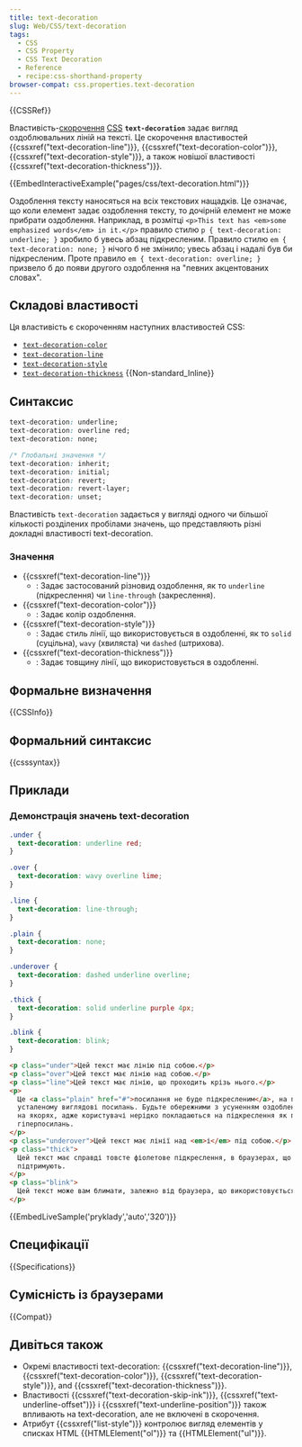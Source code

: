 ```yaml
---
title: text-decoration
slug: Web/CSS/text-decoration
tags:
  - CSS
  - CSS Property
  - CSS Text Decoration
  - Reference
  - recipe:css-shorthand-property
browser-compat: css.properties.text-decoration
---
```


{{CSSRef}}

Властивість-[скорочення](/uk/docs/Web/CSS/Shorthand_properties) [CSS](/uk/docs/Web/CSS) **`text-decoration`** задає вигляд оздоблювальних ліній на тексті. Це скорочення властивостей {{cssxref("text-decoration-line")}}, {{cssxref("text-decoration-color")}}, {{cssxref("text-decoration-style")}}, а також новішої властивості {{cssxref("text-decoration-thickness")}}.

{{EmbedInteractiveExample("pages/css/text-decoration.html")}}

Оздоблення тексту наносяться на всіх текстових нащадків. Це означає, що коли елемент задає оздоблення тексту, то дочірній елемент не може прибрати оздоблення. Наприклад, в розмітці `<p>This text has <em>some emphasized words</em> in it.</p>` правило стилю `p { text-decoration: underline; }` зробило б увесь абзац підкресленим. Правило стилю `em { text-decoration: none; }` нічого б не змінило; увесь абзац і надалі був би підкресленим. Проте правило `em { text-decoration: overline; }` призвело б до появи другого оздоблення на "певних акцентованих словах".

## Складові властивості

Ця властивість є скороченням наступних властивостей CSS:

- [`text-decoration-color`](/uk/docs/Web/CSS/text-decoration-color)
- [`text-decoration-line`](/uk/docs/Web/CSS/text-decoration-line)
- [`text-decoration-style`](/uk/docs/Web/CSS/text-decoration-style)
- [`text-decoration-thickness`](/uk/docs/Web/CSS/text-decoration-thickness) {{Non-standard_Inline}}

## Синтаксис

```css
text-decoration: underline;
text-decoration: overline red;
text-decoration: none;

/* Глобальні значення */
text-decoration: inherit;
text-decoration: initial;
text-decoration: revert;
text-decoration: revert-layer;
text-decoration: unset;
```

Властивість `text-decoration` задається у вигляді одного чи більшої кількості розділених пробілами значень, що представляють різні докладні властивості text-decoration.

### Значення

- {{cssxref("text-decoration-line")}}
  - : Задає застосований різновид оздоблення, як то `underline` (підкреслення) чи `line-through` (закреслення).
- {{cssxref("text-decoration-color")}}
  - : Задає колір оздоблення.
- {{cssxref("text-decoration-style")}}
  - : Задає стиль лінії, що використовується в оздобленні, як то `solid` (суцільна), `wavy` (хвиляста) чи `dashed` (штрихова).
- {{cssxref("text-decoration-thickness")}}
  - : Задає товщину лінії, що використовується в оздобленні.

## Формальне визначення

{{CSSInfo}}

## Формальний синтаксис

{{csssyntax}}

## Приклади

### Демонстрація значень text-decoration

```css
.under {
  text-decoration: underline red;
}

.over {
  text-decoration: wavy overline lime;
}

.line {
  text-decoration: line-through;
}

.plain {
  text-decoration: none;
}

.underover {
  text-decoration: dashed underline overline;
}

.thick {
  text-decoration: solid underline purple 4px;
}

.blink {
  text-decoration: blink;
}
```

```html
<p class="under">Цей текст має лінію під собою.</p>
<p class="over">Цей текст має лінію над собою.</p>
<p class="line">Цей текст має лінію, що проходить крізь нього.</p>
<p>
  Це <a class="plain" href="#">посилання не буде підкресленим</a>, на противагу
  усталеному виглядові посилань. Будьте обережними з усуненням оздоблення тексту
  на якорях, адже користувачі нерідко покладаються на підкреслення як позначення
  гіперпосилань.
</p>
<p class="underover">Цей текст має лінії над <em>і</em> під собою.</p>
<p class="thick">
  Цей текст має справді товсте фіолетове підкреслення, в браузерах, що це
  підтримують.
</p>
<p class="blink">
  Цей текст може вам блимати, залежно від браузера, що використовується.
</p>
```

{{EmbedLiveSample('pryklady','auto','320')}}

## Специфікації

{{Specifications}}

## Сумісність із браузерами

{{Compat}}

## Дивіться також

- Окремі властивості text-decoration: {{cssxref("text-decoration-line")}}, {{cssxref("text-decoration-color")}}, {{cssxref("text-decoration-style")}}, and {{cssxref("text-decoration-thickness")}}.
- Властивості {{cssxref("text-decoration-skip-ink")}}, {{cssxref("text-underline-offset")}} і {{cssxref("text-underline-position")}} також впливають на text-decoration, але не включені в скорочення.
- Атрибут {{cssxref("list-style")}} контролює вигляд елементів у списках HTML {{HTMLElement("ol")}} та {{HTMLElement("ul")}}.
